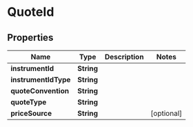 
# QuoteId

## Properties
Name | Type | Description | Notes
------------ | ------------- | ------------- | -------------
**instrumentId** | **String** |  | 
**instrumentIdType** | **String** |  | 
**quoteConvention** | **String** |  | 
**quoteType** | **String** |  | 
**priceSource** | **String** |  |  [optional]



